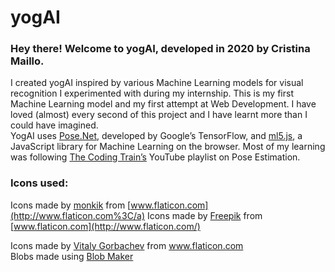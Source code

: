 # yogAI

### Hey there! Welcome to yogAI, developed in 2020 by Cristina Maillo.
I created yogAI inspired by various Machine Learning models for visual recognition I experimented with during my internship. This is my first Machine Learning model and my first attempt at Web Development. I have loved (almost) every second of this project and I have learnt more than I could have imagined. <br>YogAI uses <a href="https://www.tensorflow.org/lite/models/pose_estimation/overview" target="_blank">Pose.Net</a>, developed by Google’s TensorFlow, and <a href="https://ml5js.org/" target="_blank">ml5.js</a>, a JavaScript library for Machine Learning on the browser. Most of my learning was following <a href="https://www.youtube.com/playlist?list=PLRqwX-V7Uu6YPSwT06y_AEYTqIwbeam3y" target="_blank">The Coding Train’s</a> YouTube playlist on Pose Estimation.


### Icons used:

Icons made by <a href="https://www.flaticon.com/free-icon/chair_2647519" title="monkik">monkik</a> from <a href="https://www.flaticon.com/" title="Flaticon"> [www.flaticon.com](http://www.flaticon.com%3C/a)
Icons made by <a href="https://www.flaticon.com/authors/freepik" title="Freepik">Freepik</a> from <a href="[https://www.flaticon.com/](https://www.flaticon.com/)" title="Flaticon"> [www.flaticon.com](http://www.flaticon.com/)</a>
<div>Icons made by <a href="https://www.flaticon.com/authors/vitaly-gorbachev" title="Vitaly Gorbachev">Vitaly Gorbachev</a> from <a href="https://www.flaticon.com/" title="Flaticon">www.flaticon.com</a></div>
<div>Blobs made using <a href="https://www.blobmaker.app/" title="BlobMaker">Blob Maker</a></div>
